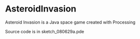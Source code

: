 # AsteroidInvasion
Asteroid Invasion is a Java space game created with Processing

Source code is in sketch_080629a.pde
